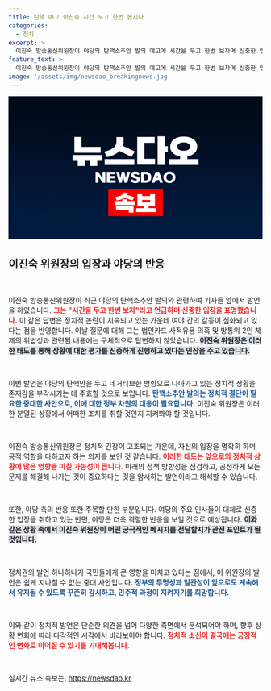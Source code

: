 ```yaml
---
title: 탄핵 예고 이진숙 시간 두고 한번 봅시다
categories:
  - 정치
excerpt: >
  이진숙 방송통신위원장이 야당의 탄핵소추안 발의 예고에 시간을 두고 한번 보자며 신중한 입장을 전했습니다. 법인카드 의혹에는 침묵한 그녀의 행보가 주목받고 있습니다.
feature_text: >
  이진숙 방송통신위원장이 야당의 탄핵소추안 발의 예고에 시간을 두고 한번 보자며 신중한 입장을 전했습니다. 법인카드 의혹에는 침묵한 그녀의 행보가 주목받고 있습니다.
image: '/assets/img/newsdao_breakingnews.jpg'
---
```


<p><img src="/assets/img/newsdao_breakingnews.jpg" alt="cryptoinkorea 속보" /></p>

<h2 data-ke-size="size26">이진숙 위원장의 입장과 야당의 반응</h2>

<p data-ke-size="size16">&nbsp;</p>

<p>이진숙 방송통신위원장이 최근 야당의 탄핵소추안 발의와 관련하여 기자들 앞에서 발언을 하였습니다. <b><span style="color: #ee2323;">그는 "시간을 두고 한번 보자"라고 언급하며 신중한 입장을 표명했습니다.</span></b> 이 같은 답변은 정치적 논란이 지속되고 있는 가운데 여야 간의 갈등이 심화되고 있다는 점을 반영합니다. 이날 질문에 대해 그는 법인카드 사적유용 의혹 및 방통위 2인 체제의 위법성과 관련된 내용에는 구체적으로 답변하지 않았습니다. <b><span style="background-color: #21538527;">이진숙 위원장은 이러한 태도를 통해 상황에 대한 평가를 신중하게 진행하고 있다는 인상을 주고 있습니다.</span></b> </p>

<p data-ke-size="size16">&nbsp;</p>

<p>이번 발언은 야당의 탄핵안을 두고 네거티브한 방향으로 나아가고 있는 정치적 상황을 존재감을 부각시키는 데 주효할 것으로 보입니다. <b><span style="color: #1a5490;">탄핵소추안 발의는 정치적 결단이 필요한 중대한 사안으로, 이에 대한 정부 차원의 대응이 필요합니다.</span></b> 이진숙 위원장은 이러한 분열된 상황에서 어떠한 조치를 취할 것인지 지켜봐야 할 것입니다.</p>

<p data-ke-size="size16">&nbsp;</p>

<p>이진숙 방송통신위원장은 정치적 긴장이 고조되는 가운데, 자신의 입장을 명확히 하며 공적 역할을 다하고자 하는 의지를 보인 것 같습니다. <b><span style="color: #ee2323;">이러한 태도는 앞으로의 정치적 상황에 많은 영향을 미칠 가능성이 큽니다.</span></b>  미래의 정책 방향성을 점검하고, 공정하게 모든 문제를 해결해 나가는 것이 중요하다는 것을 암시하는 발언이라고 해석할 수 있습니다.</p>

<p data-ke-size="size16">&nbsp;</p>

<p>또한, 야당 측의 반응 또한 주목할 만한 부분입니다. 여당의 주요 인사들이 대체로 신중한 입장을 취하고 있는 반면, 야당은 더욱 격렬한 반응을 보일 것으로 예상됩니다. <b><span style="background-color: #21538527;">이와 같은 상황 속에서 이진숙 위원장이 어떤 궁극적인 메시지를 전달할지가 관전 포인트가 될 것입니다.</span></b></p>

<p data-ke-size="size16">&nbsp;</p>

<p>정치권의 발언 하나하나가 국민들에게 큰 영향을 미치고 있다는 점에서, 이 위원장의 발언은 쉽게 지나칠 수 없는 중대 사안입니다. <b><span style="color: #1a5490;">정부의 투명성과 일관성이 앞으로도 계속해서 유지될 수 있도록 꾸준히 감시하고, 민주적 과정이 지켜지기를 희망합니다.</span></b> </p>

<p data-ke-size="size16">&nbsp;</p>

<p>이와 같이 정치적 발언은 단순한 의견을 넘어 다양한 측면에서 분석되어야 하며, 향후 상황 변화에 따라 다각적인 시각에서 바라보아야 합니다. <b><span style="color: #ee2323;">정치적 소신이 결국에는 긍정적인 변화로 이어질 수 있기를 기대해봅니다.</span></b> </p>

<p data-ke-size="size16">&nbsp;</p>
실시간 뉴스 속보는, <a href="https://newsdao.kr" rel="dofollow">https://newsdao.kr</a>


